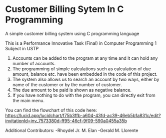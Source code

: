 # Customer Billing Sytem In C Programming
A simple customer billing system using C programming language

This is a Performance Innovative Task (Final)
in Computer Programming 1 Subject in USTP

1. Accounts can be added to the program at any time and it can hold any number of accounts.
2. The programming of simple calculations such as calculation of due amount, balance etc. have been embedded in the code of this project.
3. The system also allows us to search an account by two ways, either by name of the customer or by the number of customer.
4. The due amount to be paid is shown as negative balance.
5. If you have nothing to do with the program, you can directly exit from the main menu.

You can find the flowchart of this code here:
https://lucid.app/lucidchart/f75b3ffb-a604-43fd-ac39-46eb5b1a831c/edit?invitationId=inv_7573380d-ff95-46cf-9f09-590a0455a35b

Additional Contributors:
-Rhoydel Jr. M. Elan
-Gerald M. Llorente
